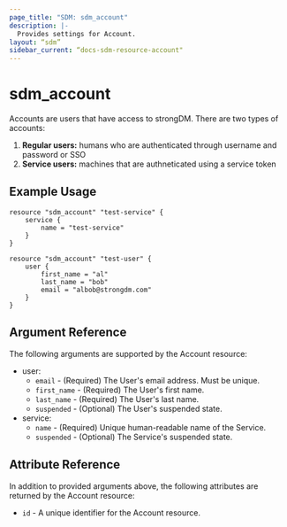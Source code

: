 ```yaml
---
page_title: "SDM: sdm_account"
description: |-
  Provides settings for Account.
layout: “sdm”
sidebar_current: “docs-sdm-resource-account"
---
```

# sdm_account

Accounts are users that have access to strongDM.
 There are two types of accounts:
 1. **Regular users:** humans who are authenticated through username and password or SSO
 2. **Service users:** machines that are authneticated using a service token
## Example Usage

```hcl
resource "sdm_account" "test-service" {
    service {
        name = "test-service"
    }
}

resource "sdm_account" "test-user" {
    user {
        first_name = "al"
        last_name = "bob"
        email = "albob@strongdm.com"
    }
}
```
## Argument Reference
The following arguments are supported by the Account resource:
* user:
	* `email` - (Required) The User's email address. Must be unique.
	* `first_name` - (Required) The User's first name.
	* `last_name` - (Required) The User's last name.
	* `suspended` - (Optional) The User's suspended state.
* service:
	* `name` - (Required) Unique human-readable name of the Service.
	* `suspended` - (Optional) The Service's suspended state.
## Attribute Reference
In addition to provided arguments above, the following attributes are returned by the Account resource:
* `id` - A unique identifier for the Account resource.
